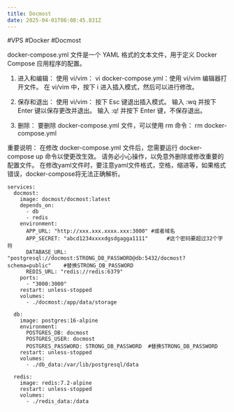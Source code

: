 ```yaml
---
title: Docmost
date: 2025-04-01T06:08:45.831Z
---
```



#VPS #Docker #Docmost

docker-compose.yml 文件是一个 YAML 格式的文本文件，用于定义 Docker Compose 应用程序的配置。

1. 进入和编辑：
使用 vi/vim：
vi docker-compose.yml：使用 vi/vim 编辑器打开文件。
在 vi/vim 中，按下 i 进入插入模式，然后可以进行修改。

3. 保存和退出：
使用 vi/vim：
按下 Esc 键退出插入模式。
输入 :wq 并按下 Enter 键以保存更改并退出。
输入 :q! 并按下 Enter 键，不保存退出。

4. 删除：
要删除 docker-compose.yml 文件，可以使用 rm 命令：
rm docker-compose.yml

重要说明：
在修改 docker-compose.yml 文件后，您需要运行 docker-compose up 命令以使更改生效。
请务必小心操作，以免意外删除或修改重要的配置文件。
在修改yaml文件时，要注意yaml文件格式，空格，缩进等，如果格式错误，docker-compose将无法正确解析。

```
services:
  docmost:
    image: docmost/docmost:latest
    depends_on:
      - db
      - redis
    environment:
      APP_URL: "http://xxx.xxx.xxxx.xxx:3000" #或者域名
      APP_SECRET: "abcd1234xxxxdgsdgagga1111"      #这个密码要超过32个字符
      DATABASE_URL: "postgresql://docmost:STRONG_DB_PASSWORD@db:5432/docmost?schema=public"    #替换STRONG_DB_PASSWORD
      REDIS_URL: "redis://redis:6379"
    ports:
      - "3000:3000"
    restart: unless-stopped
    volumes:
      - ./docmost:/app/data/storage

  db:
    image: postgres:16-alpine
    environment:
      POSTGRES_DB: docmost
      POSTGRES_USER: docmost
      POSTGRES_PASSWORD: STRONG_DB_PASSWORD  #替换STRONG_DB_PASSWORD
    restart: unless-stopped
    volumes:
      - ./db_data:/var/lib/postgresql/data

  redis:
    image: redis:7.2-alpine
    restart: unless-stopped
    volumes:
      - ./redis_data:/data
```
